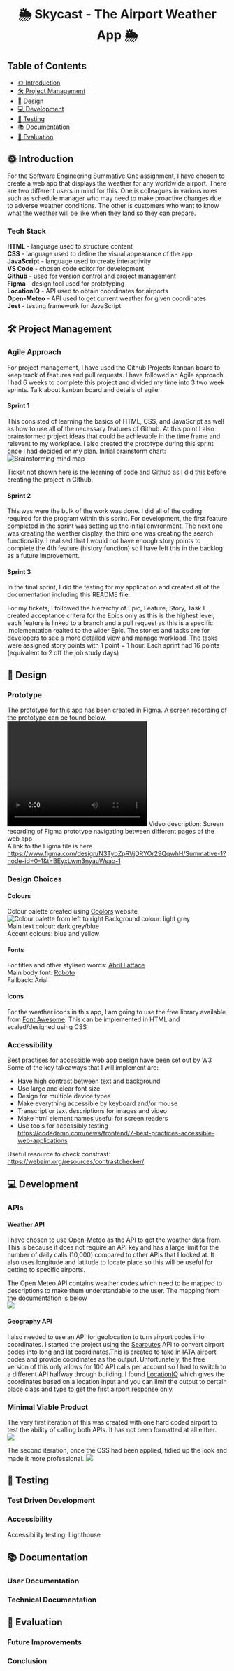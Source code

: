 # <h1 align="center">🌦️ Skycast - The Airport Weather App 🌦️</h1>

## Table of Contents
- [🌞 Introduction](#introduction)
- [🛠️ Project Management](#project-management)
- [🎨 Design](#design)
- [💻 Development](#development)
- [🧪 Testing](#testing)
- [📚 Documentation](#documentation)
- [📝 Evaluation](#evaluation)

## <h2 id="introduction">🌞 Introduction</h2>
For the Software Engineering Summative One assignment, I have chosen to create a web app that displays the weather for any worldwide airport. There are two different users in mind for this. One is colleagues in various roles such as schedule manager who may need to make proactive changes due to adverse weather conditions. The other is customers who want to know what the weather will be like when they land so they can prepare. 

### Tech Stack
**HTML** - language used to structure content \
**CSS** - language used to define the visual appearance of the app \
**JavaScript** - language used to create interactivity \
**VS Code** - chosen code editor for development \
**Github** - used for version control and project management \
**Figma** - design tool used for prototyping \
**LocationIQ** - API used to obtain coordinates for airports \
**Open-Meteo** - API used to get current weather for given coordinates \
**Jest** - testing framework for JavaScript


## <h2 id="project-management">🛠️ Project Management</h2>
### Agile Approach
For project management, I have used the Github Projects kanban board to keep track of features and pull requests. 
I have followed an Agile approach. I had 6 weeks to complete this project and divided my time into 3 two week sprints. 
Talk about kanban board and details of agile

#### Sprint 1
This consisted of learning the basics of HTML, CSS, and JavaScript as well as how to use all of the necessary features of Github. At this point I also brainstormed project ideas that could be achievable in the time frame and relevent to my workplace. I also created the prototype during this sprint once I had decided on my plan. 
Initial brainstorm chart:
![Brainstorming mind map ](docs/brainstorm.png)

Ticket not shown here is the learning of code and Github as I did this before creating the project in Github.

#### Sprint 2
This was were the bulk of the work was done. I did all of the coding required for the program within this sprint.
For development, the first feature completed in the sprint was setting up the initial envronment. The next one was creating the weather display, the third one was creating the search functionality. I realised that I would not have enough story points to complete the 4th feature (history function) so I have left this in the backlog as a future improvement.

#### Sprint 3
In the final sprint, I did the testing for my application and created all of the documentation including this README file. 

For my tickets, I followed the hierarchy of Epic, Feature, Story, Task
I created acceptance critera for the Epics only as this is the highest level, each feature is linked to a branch and a pull request as this is a specific implementation realted to the wider Epic. The stories and tasks are for developers to see a more detailed view and manage workload. 
The tasks were assigned story points with 1 point = 1 hour. Each sprint had 16 points (equivalent to 2 off the job study days)

## <h2 id="design">🎨 Design</h2>
### Prototype
The prototype for this app has been created in [Figma](https://www.figma.com/). A screen recording of the prototype can be found below. \
<video width="320" height="240" controls>
  <source src="docs/figma_prototype_vid.mp4" type="video/mp4">
</video>
Video description: Screen recording of Figma prototype navigating between different pages of the web app \
A link to the Figma file is here https://www.figma.com/design/N3TybZpRVjDRYOr29QqwhH/Summative-1?node-id=0-1&t=BEyxLwm3nyauWsao-1

### Design Choices
#### Colours
Colour palette created using [Coolors](https://coolors.co/) website 
![Colour palette from left to right](docs/colours.jpg)
Background colour: light grey \
Main text colour: dark grey/blue \
Accent colours: blue and yellow

#### Fonts
For titles and other stylised words: [Abril Fatface](https://fonts.google.com/specimen/Abril+Fatface) \
Main body font: [Roboto](https://fonts.google.com/specimen/Roboto) \
Fallback: Arial

#### Icons
For the weather icons in this app, I am going to use the free library available from [Font Awesome](https://fontawesome.com/icons/categories/weather). This can be implemented in HTML and scaled/designed using CSS


### Accessibility
Best practises for accessible web app design have been set out by [W3](https://www.w3.org/WAI/tips/designing/) \
Some of the key takeaways that I will implement are:
- Have high contrast between text and background
- Use large and clear font size
- Design for multiple device types 
- Make everything accessible by keyboard and/or mouse
- Transcript or text descriptions for images and video
- Make html element names useful for screen readers
- Use tools for accessibly testing
https://codedamn.com/news/frontend/7-best-practices-accessible-web-applications


Useful resource to check constrast: 
https://webaim.org/resources/contrastchecker/

## <h2 id="development">💻 Development</h2>
### APIs
#### Weather API
I have chosen to use [Open-Meteo](https://open-meteo.com/) as the API to get the weather data from. This is because it does not require an API key and has a large limit for the number of daily calls (10,000) compared to other APIs that I looked at. It also uses longitude and latitude to locate place so this will be useful for getting to specific airports. 

The Open Meteo API contains weather codes which need to be mapped to descriptions to make them understandable to the user. The mapping from the documentation is below \
![](docs/code-map.png)

#### Geography API
I also needed to use an API for geolocation to turn airport codes into coordinates. I started the project using the [Searoutes](https://developer.searoutes.com/reference/getgeocodingairport) API to convert airport codes into long and lat coordinates.This is created to take in IATA airport codes and provide coordinates as the output. Unfortunately, the free version of this only allows for 100 API calls per account so I had to switch to a different API halfway through building. I found [LocationIQ](https://locationiq.com/) which gives the coordinates based on a location input and you can limit the output to certain place class and type to get the first airport response only. 

### Minimal Viable Product
The very first iteration of this was created with one hard coded airport to test the ability of calling both APIs. It has not been formatted at all either. \
![](docs/draft1.png)

The second iteration, once the CSS had been applied, tidied up the look and made it more professional. 
![](docs/draft2.png)

## <h2 id="testing"> 🧪 Testing</h2>
### Test Driven Development

### Accessibility
Accessibility testing: Lighthouse

## <h2 id="documentation">📚 Documentation</h2>
### User Documentation

### Technical Documentation

## <h2 id="evaluation">📝 Evaluation</h2>

### Future Improvements

### Conclusion

